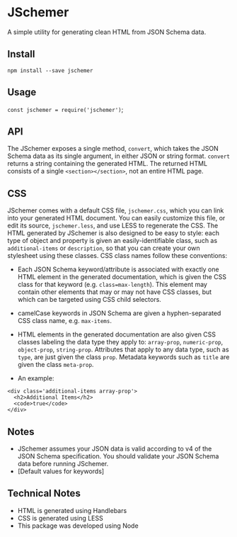 # JSchemer
A simple utility for generating clean HTML from JSON Schema data.

## Install
`npm install --save jschemer`

## Usage
`const jschemer = require('jschemer')`;

## API
The JSchemer exposes a single method, `convert`, which takes the JSON Schema data as its single argument, in either JSON or string format. `convert` returns a string containing the generated HTML. The returned HTML consists of a single `<section></section>`, not an entire HTML page.

## CSS
JSchemer comes with a default CSS file, `jschemer.css`, which you can link into your generated HTML document. You can easily customize this file, or edit its source, `jschemer.less`, and use LESS to regenerate the CSS. The HTML generated by JSchemer is also designed to be easy to style: each type of object and property is given an easily-identifiable class, such as `additional-items` or `description`, so that you can create your own stylesheet using these classes. CSS class names follow these conventions:

* Each JSON Schema keyword/attribute is associated with exactly one HTML element in the generated documentation, which is given the CSS class for that keyword (e.g. `class=max-length`). This element may contain other elements that may or may not have CSS classes, but which can be targeted using CSS child selectors.

* camelCase keywords in JSON Schema are given a hyphen-separated CSS class name, e.g. `max-items`.

* HTML elements in the generated documentation are also given CSS classes labeling the data type they apply to: `array-prop`, `numeric-prop`, `object-prop`, `string-prop`. Attributes that apply to any data type, such as `type`, are just given the class `prop`. Metadata keywords such as `title` are given the class `meta-prop`.

* An example:
```
<div class='additional-items array-prop'>
  <h2>Additional Items</h2>
  <code>true</code>
</div>
```

## Notes
* JSchemer assumes your JSON data is valid according to v4 of the JSON Schema specification. You should validate your JSON Schema data before running JSchemer.
* [Default values for keywords]

## Technical Notes
* HTML is generated using Handlebars
* CSS is generated using LESS
* This package was developed using Node
